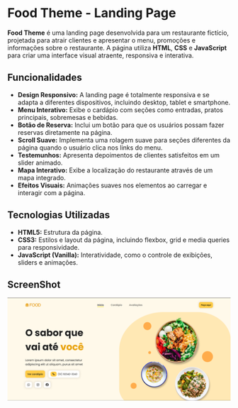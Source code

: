 # Food Theme - Landing Page

**Food Theme** é uma landing page desenvolvida para um restaurante fictício, projetada para atrair clientes e apresentar o menu, promoções e informações sobre o restaurante. A página utiliza **HTML**, **CSS** e **JavaScript** para criar uma interface visual atraente, responsiva e interativa.

## Funcionalidades

- **Design Responsivo:** A landing page é totalmente responsiva e se adapta a diferentes dispositivos, incluindo desktop, tablet e smartphone.
- **Menu Interativo:** Exibe o cardápio com seções como entradas, pratos principais, sobremesas e bebidas.
- **Botão de Reserva:** Inclui um botão para que os usuários possam fazer reservas diretamente na página.
- **Scroll Suave:** Implementa uma rolagem suave para seções diferentes da página quando o usuário clica nos links do menu.
- **Testemunhos:** Apresenta depoimentos de clientes satisfeitos em um slider animado.
- **Mapa Interativo:** Exibe a localização do restaurante através de um mapa integrado.
- **Efeitos Visuais:** Animações suaves nos elementos ao carregar e interagir com a página.

## Tecnologias Utilizadas

- **HTML5:** Estrutura da página.
- **CSS3:** Estilos e layout da página, incluindo flexbox, grid e media queries para responsividade.
- **JavaScript (Vanilla):** Interatividade, como o controle de exibições, sliders e animações.

## ScreenShot

![screenshot](Fooda.png)
